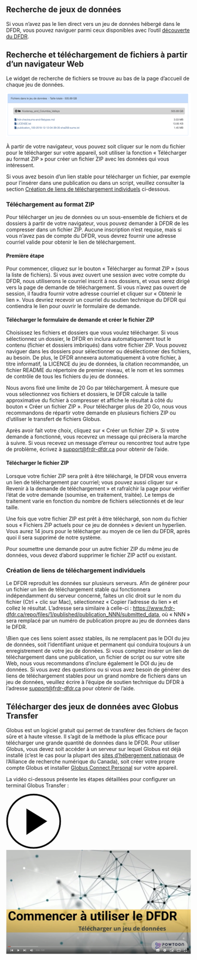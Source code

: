 ## Recherche de jeux de données
Si vous n’avez pas le lien direct vers un jeu de données hébergé dans le DFDR, vous pouvez naviguer parmi ceux disponibles avec l’outil [découverte du DFDR](/repo/search?locale=fr).

## Recherche et téléchargement de fichiers à partir d’un navigateur Web
Le widget de recherche de fichiers se trouve au bas de la page d’accueil de chaque jeu de données.

<a href="/docs/img/screenshots/téléchargement_données/toile_télécharger.png" class="screenshot-lightbox">
<img src="/docs/img/screenshots/téléchargement_données/toile_télécharger.png" alt="Capture d'écran montrant le widget de navigation de fichiers sur la page d'accueil de l'élément FRDR." class="screenshot"/>
</a>

À partir de votre navigateur, vous pouvez soit cliquer sur le nom du fichier pour le télécharger sur votre appareil, soit utiliser la fonction « Télécharger au format ZIP » pour créer un fichier ZIP avec les données qui vous intéressent.

Si vous avez besoin d’un lien stable pour télécharger un fichier, par exemple pour l’insérer dans une publication ou dans un script, veuillez consulter la section [Création de liens de téléchargement individuels](#creation-de-liens-de-telechargement-individuels) ci-dessous.

### Téléchargement au format ZIP

Pour télécharger un jeu de données ou un sous-ensemble de fichiers et de dossiers à partir de votre navigateur, vous pouvez demander à DFDR de les compresser dans un fichier ZIP. Aucune inscription n’est requise, mais si vous n’avez pas de compte du DFDR, vous devrez fournir une adresse courriel valide pour obtenir le lien de téléchargement.

#### Première étape

Pour commencer, cliquez sur le bouton « Télécharger au format ZIP » (sous la liste de fichiers). Si vous avez ouvert une session avec votre compte du DFDR, nous utiliserons le courriel inscrit à nos dossiers, et vous serez dirigé vers la page de demande de téléchargement. Si vous n’avez pas ouvert de session, il faudra fournir votre adresse courriel et cliquer sur « Obtenir le lien ». Vous devriez recevoir un courriel du soutien technique du DFDR qui contiendra le lien pour ouvrir le formulaire de demande.

#### Télécharger le formulaire de demande et créer le fichier ZIP 

Choisissez les fichiers et dossiers que vous voulez télécharger. Si vous sélectionnez un dossier, le DFDR en inclura automatiquement tout le contenu (fichier et dossiers imbriqués) dans votre fichier ZIP. Vous pouvez naviguer dans les dossiers pour sélectionner ou désélectionner des fichiers, au besoin. De plus, le DFDR annexera automatiquement à votre fichier, à titre informatif, la LICENCE du jeu de données, la citation recommandée, un fichier README du répertoire de premier niveau, et le nom et les sommes de contrôle de tous les fichiers du jeu de données.

Nous avons fixé une limite de 20 Go par téléchargement. À mesure que vous sélectionnez vos fichiers et dossiers, le DFDR calcule la taille approximative du fichier à compresser et affiche le résultat à côté du bouton « Créer un fichier ZIP ». Pour télécharger plus de 20 Go, nous vous recommandons de répartir votre demande en plusieurs fichiers ZIP ou d’utiliser le transfert de fichiers Globus.

Après avoir fait votre choix, cliquez sur « Créer un fichier ZIP ». Si votre demande a fonctionné, vous recevrez un message qui précisera la marche à suivre. Si vous recevez un message d’erreur ou rencontrez tout autre type de problème, écrivez à [support@frdr-dfdr.ca](mailto:support@frdr-dfdr.ca) pour obtenir de l’aide.

#### Télécharger le fichier ZIP

Lorsque votre fichier ZIP sera prêt à être téléchargé, le DFDR vous enverra un lien de téléchargement par courriel; vous pouvez aussi cliquer sur « Revenir à la demande de téléchargement » et rafraîchir la page pour vérifier l’état de votre demande (soumise, en traitement, traitée). Le temps de traitement varie en fonction du nombre de fichiers sélectionnés et de leur taille.

Une fois que votre fichier ZIP est prêt à être téléchargé, son nom du fichier sous « Fichiers ZIP actuels pour ce jeu de données » devient un hyperlien. Vous aurez 14 jours pour le télécharger au moyen de ce lien du DFDR, après quoi il sera supprimé de notre système.

Pour soumettre une demande pour un autre fichier ZIP du même jeu de données, vous devez d’abord supprimer le fichier ZIP actif ou existant.

### Création de liens de téléchargement individuels

Le DFDR reproduit les données sur plusieurs serveurs. Afin de générer pour un fichier un lien de téléchargement stable qui fonctionnera indépendamment du serveur concerné, faites un clic droit sur le nom du fichier (Ctrl + clic sur Mac), sélectionnez « Copier l’adresse du lien » et collez le résultat. L’adresse sera similaire à celle-ci : https://www.frdr-dfdr.ca/repo/files/1/published/publication_NNN/submitted_data, où « NNN » sera remplacé par un numéro de publication propre au jeu de données dans le DFDR.

\Bien que ces liens soient assez stables, ils ne remplacent pas le DOI du jeu de données, soit l’identifiant unique et permanent qui conduira toujours à un enregistrement de votre jeu de données. Si vous comptez insérer un lien de téléchargement dans une publication, un fichier de script ou sur votre site Web, nous vous recommandons d’inclure également le DOI du jeu de données. Si vous avez des questions ou si vous avez besoin de générer des liens de téléchargement stables pour un grand nombre de fichiers dans un jeu de données, veuillez écrire à l’équipe de soutien technique du DFDR à l’adresse [support@frdr-dfdr.ca](mailto:support@frdr-dfdr.ca) pour obtenir de l’aide.



## Télécharger des jeux de données avec Globus Transfer
Globus est un logiciel gratuit qui permet de transférer des fichiers de façon sûre et à haute vitesse. Il s’agit de la méthode la plus efficace pour télécharger une grande quantité de données dans le DFDR. Pour utiliser Globus, vous devez soit accéder à un serveur sur lequel Globus est déjà installé (c’est le cas pour la plupart des [sites d’hébergement nationaux](https://alliancecan.ca/fr/services/calcul-informatique-de-pointe/la-federation/sites-dhebergement-nationaux) de l’Alliance de recherche numérique du Canada), soit créer votre propre compte Globus et installer [Globus Connect Personal](https://www.globus.org/globus-connect-personal) sur votre appareil.

La vidéo ci-dessous présente les étapes détaillées pour configurer un terminal Globus Transfer :

<div class="video-wrap">
<a href="https://www.youtube.com/watch?v=zSdpMNlIlpk&list=PLX9EpizS4A0suoSV2N0nn9parl96xHPkz&index=11" target="_blank">
  <div class="video-play-btn">
    <svg xmlns="http://www.w3.org/2000/svg" width="150px" height="150px" viewbox="0 0 150 150" version="1.1">
        <path stroke="#cccccc" stroke-width="2px" d="M150,0A150,150,0,1,0,300,150,150,150,0,0,0,150,0Zm0,290A140,140,0,1,1,290,150,140,140,0,0,1,150,290Z" transform="matrix(0.5,0,0,0.5,0,0)"></path>
        <polygon stroke="#cccccc" stroke-width="2px" points="225 150 110 80 110 225 225 150" transform="matrix(0.5,0,0,0.5,0,0)"></polygon>
    </svg>
  </div>
  <img class="video-placeholder" src="/docs/img/video_placeholders/fr/téléchargement_youtube.png" alt="Aperçu vidéo: comment télécharger et installer Globus Connect Personal.">
</a>
</div>
